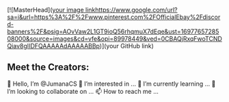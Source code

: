 [![MasterHead]([your image link](https://www.google.com/url?sa=i&url=https%3A%2F%2Fwww.pinterest.com%2FOfficialEbay%2Fdiscord-banners%2F&psig=AOvVaw2L1GT9ioQ56rhqmuX7dEqe&ust=1697765728508000&source=images&cd=vfe&opi=89978449&ved=0CBAQjRxqFwoTCNDQiav8gIIDFQAAAAAdAAAAABBp)https://www.google.com/url?sa=i&url=https%3A%2F%2Fwww.pinterest.com%2FOfficialEbay%2Fdiscord-banners%2F&psig=AOvVaw2L1GT9ioQ56rhqmuX7dEqe&ust=1697765728508000&source=images&cd=vfe&opi=89978449&ved=0CBAQjRxqFwoTCNDQiav8gIIDFQAAAAAdAAAAABBp)](your GitHub link)

## Meet the Creators:

👋 Hello, I’m @JumanaCS
👀 I’m interested in ...
🌱 I’m currently learning ...
💞️ I’m looking to collaborate on ...
📫 How to reach me ...
